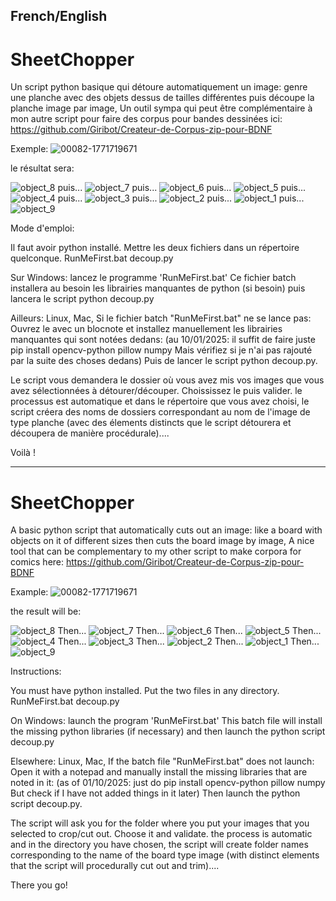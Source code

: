 French/English
-----
# SheetChopper
Un script python basique qui détoure automatiquement un image: genre une planche avec des objets dessus de tailles différentes puis découpe la planche image par image,
Un outil sympa qui peut être complémentaire à mon autre script pour faire des corpus pour bandes dessinées ici: https://github.com/Giribot/Createur-de-Corpus-zip-pour-BDNF

Exemple:
![00082-1771719671](https://github.com/user-attachments/assets/8d47ec10-7a68-4b97-b9a0-48b710e3d7b3)

le résultat sera:

![object_8](https://github.com/user-attachments/assets/3c4dee16-fe5f-4d4e-9688-36c78c4ff45b)
puis...
![object_7](https://github.com/user-attachments/assets/28560715-cbc1-410f-8c4d-58643379f2f3)
puis...
![object_6](https://github.com/user-attachments/assets/a33c3359-147b-47cf-9ca0-e4715f586006)
puis...
![object_5](https://github.com/user-attachments/assets/c60020b6-ae22-4ff7-8a14-734540a0655c)
puis...
![object_4](https://github.com/user-attachments/assets/f9f06382-0189-4d8e-916f-026224fa1e4e)
puis...
![object_3](https://github.com/user-attachments/assets/59d8507d-751c-461d-be5c-feb417955a92)
puis...
![object_2](https://github.com/user-attachments/assets/babbe988-fed1-48d6-b134-4f0aebef537a)
puis...
![object_1](https://github.com/user-attachments/assets/7db863f7-05fb-4bfd-a463-92ab4907c9f7)
puis...
![object_9](https://github.com/user-attachments/assets/7da9fe90-c1d5-4834-bf91-41db7e8b9b4c)

Mode d'emploi:

Il faut avoir python installé.
Mettre les deux fichiers dans un répertoire quelconque.
RunMeFirst.bat
decoup.py

Sur Windows: lancez le programme 'RunMeFirst.bat'
Ce fichier batch installera au besoin les librairies manquantes de python (si besoin) puis lancera le script python decoup.py

Ailleurs: Linux, Mac,
Si le fichier batch "RunMeFirst.bat" ne se lance pas:
Ouvrez le avec un blocnote et installez manuellement les librairies manquantes qui sont notées dedans:
(au 10/01/2025: il suffit de faire juste
pip install opencv-python pillow numpy 
Mais vérifiez si je n'ai pas rajouté par la suite des choses dedans)
Puis de lancer le script python
decoup.py.

Le script vous demandera le dossier où vous avez mis vos images que vous avez sélectionnées à détourer/découper.
Choississez le puis valider.
le processus est automatique et dans le répertoire que vous avez choisi, le script créera des noms de dossiers correspondant au nom de l'image de type planche (avec des élements distincts que le script détourera et découpera de manière procédurale)....

Voilà !

-----

# SheetChopper
A basic python script that automatically cuts out an image: like a board with objects on it of different sizes then cuts the board image by image,
A nice tool that can be complementary to my other script to make corpora for comics here: https://github.com/Giribot/Createur-de-Corpus-zip-pour-BDNF

Example:
![00082-1771719671](https://github.com/user-attachments/assets/8d47ec10-7a68-4b97-b9a0-48b710e3d7b3)

the result will be:

![object_8](https://github.com/user-attachments/assets/3c4dee16-fe5f-4d4e-9688-36c78c4ff45b)
Then...
![object_7](https://github.com/user-attachments/assets/28560715-cbc1-410f-8c4d-58643379f2f3)
Then...
![object_6](https://github.com/user-attachments/assets/a33c3359-147b-47cf-9ca0-e4715f586006)
Then...
![object_5](https://github.com/user-attachments/assets/c60020b6-ae22-4ff7-8a14-734540a0655c)
Then...
![object_4](https://github.com/user-attachments/assets/f9f06382-0189-4d8e-916f-026224fa1e4e)
Then...
![object_3](https://github.com/user-attachments/assets/59d8507d-751c-461d-be5c-feb417955a92)
Then...
![object_2](https://github.com/user-attachments/assets/babbe988-fed1-48d6-b134-4f0aebef537a)
Then...
![object_1](https://github.com/user-attachments/assets/7db863f7-05fb-4bfd-a463-92ab4907c9f7)
Then...
![object_9](https://github.com/user-attachments/assets/7da9fe90-c1d5-4834-bf91-41db7e8b9b4c)

Instructions:

You must have python installed.
Put the two files in any directory.
RunMeFirst.bat
decoup.py

On Windows: launch the program 'RunMeFirst.bat'
This batch file will install the missing python libraries (if necessary) and then launch the python script decoup.py

Elsewhere: Linux, Mac,
If the batch file "RunMeFirst.bat" does not launch:
Open it with a notepad and manually install the missing libraries that are noted in it:
(as of 01/10/2025: just do
pip install opencv-python pillow numpy
But check if I have not added things in it later)
Then launch the python script
decoup.py.

The script will ask you for the folder where you put your images that you selected to crop/cut out.
Choose it and validate.
the process is automatic and in the directory you have chosen, the script will create folder names corresponding to the name of the board type image (with distinct elements that the script will procedurally cut out and trim)....

There you go!

